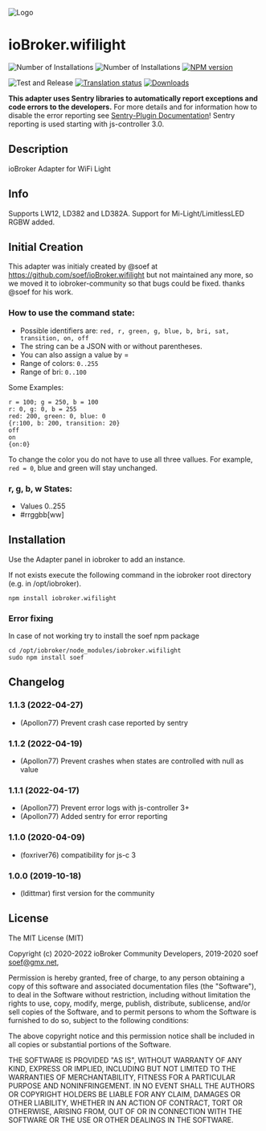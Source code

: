 ![Logo](admin/wifilight.png)
# ioBroker.wifilight 

![Number of Installations](http://iobroker.live/badges/wifilight-installed.svg)
![Number of Installations](http://iobroker.live/badges/wifilight-stable.svg)
[![NPM version](http://img.shields.io/npm/v/iobroker.wifilight.svg)](https://www.npmjs.com/package/iobroker.wifilight)

![Test and Release](https://github.com/iobroker-community-adapters/iobroker.wifilight/workflows/Test%20and%20Release/badge.svg)
[![Translation status](https://weblate.iobroker.net/widgets/adapters/-/wifilight/svg-badge.svg)](https://weblate.iobroker.net/engage/adapters/?utm_source=widget)
[![Downloads](https://img.shields.io/npm/dm/iobroker.wifilight.svg)](https://www.npmjs.com/package/iobroker.wifilight)

**This adapter uses Sentry libraries to automatically report exceptions and code errors to the developers.** For more details and for information how to disable the error reporting see [Sentry-Plugin Documentation](https://github.com/ioBroker/plugin-sentry#plugin-sentry)! Sentry reporting is used starting with js-controller 3.0.

## Description

ioBroker Adapter for WiFi Light

## Info
Supports LW12, LD382 and LD382A.
Support for Mi-Light/LimitlessLED RGBW added.

## Initial Creation
This adapter was initialy created by @soef at https://github.com/soef/ioBroker.wifilight but not maintained any more, so we moved it to iobroker-community so that bugs could be fixed. thanks @soef for his work.

### How to use the command state:
+ Possible identifiers are: ``red, r, green, g, blue, b, bri, sat, transition, on, off``
+ The string can be a JSON with or without parentheses. 
+ You can also assign a value by =
+ Range of colors: ```0..255``` 
+ Range of bri: ``0..100`` 

Some Examples:
```
r = 100; g = 250, b = 100
r: 0, g: 0, b = 255
red: 200, green: 0, blue: 0
{r:100, b: 200, transition: 20}
off
on
{on:0}
```
To change the color you do not have to use all three vallues.
For example, ``` red = 0 ```, blue and green will stay unchanged.

### r, g, b, w States:
+ Values 0..255
+ \#rrggbb[ww]

## Installation
Use the Adapter panel in iobroker to add an instance.

If not exists execute the following command in the iobroker root directory (e.g. in /opt/iobroker).
```
npm install iobroker.wifilight 
```

### Error fixing
In case of not working try to install the soef npm package
```
cd /opt/iobroker/node_modules/iobroker.wifilight 
sudo npm install soef 
```

## Changelog
### 1.1.3 (2022-04-27)
* (Apollon77) Prevent crash case reported by sentry

### 1.1.2 (2022-04-19)
* (Apollon77) Prevent crashes when states are controlled with null as value

### 1.1.1 (2022-04-17)
* (Apollon77) Prevent error logs with js-controller 3+
* (Apollon77) Added sentry for error reporting

### 1.1.0 (2020-04-09)
* (foxriver76) compatibility for js-c 3

### 1.0.0 (2019-10-18)
* (ldittmar) first version for the community

## License
The MIT License (MIT)

Copyright (c) 2020-2022 ioBroker Community Developers, 2019-2020 soef <soef@gmx.net>, 

Permission is hereby granted, free of charge, to any person obtaining a copy
of this software and associated documentation files (the "Software"), to deal
in the Software without restriction, including without limitation the rights
to use, copy, modify, merge, publish, distribute, sublicense, and/or sell
copies of the Software, and to permit persons to whom the Software is
furnished to do so, subject to the following conditions:

The above copyright notice and this permission notice shall be included in
all copies or substantial portions of the Software.

THE SOFTWARE IS PROVIDED "AS IS", WITHOUT WARRANTY OF ANY KIND, EXPRESS OR
IMPLIED, INCLUDING BUT NOT LIMITED TO THE WARRANTIES OF MERCHANTABILITY,
FITNESS FOR A PARTICULAR PURPOSE AND NONINFRINGEMENT. IN NO EVENT SHALL THE
AUTHORS OR COPYRIGHT HOLDERS BE LIABLE FOR ANY CLAIM, DAMAGES OR OTHER
LIABILITY, WHETHER IN AN ACTION OF CONTRACT, TORT OR OTHERWISE, ARISING FROM,
OUT OF OR IN CONNECTION WITH THE SOFTWARE OR THE USE OR OTHER DEALINGS IN
THE SOFTWARE.

